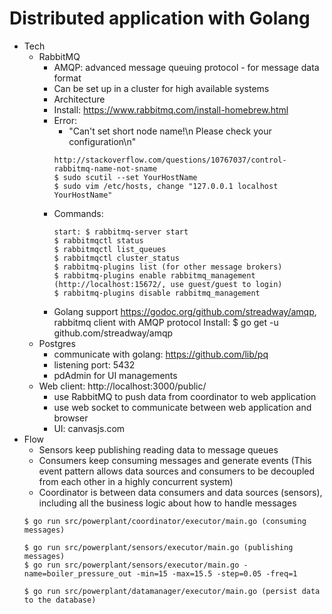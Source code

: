 # Distributed application with Golang
  * Tech
    * RabbitMQ
      * AMQP: advanced message queuing protocol - for message data format
      * Can be set up in a cluster for high available systems
      * Architecture
      * Install: https://www.rabbitmq.com/install-homebrew.html
      * Error:
        * "Can't set short node name!\n Please check your configuration\n"
        ```
        http://stackoverflow.com/questions/10767037/control-rabbitmq-name-not-sname
        $ sudo scutil --set YourHostName
        $ sudo vim /etc/hosts, change "127.0.0.1 localhost YourHostName"
        ```
      * Commands:
        ```
        start: $ rabbitmq-server start
        $ rabbitmqctl status
        $ rabbitmqctl list_queues
        $ rabbitmqctl cluster_status
        $ rabbitmq-plugins list (for other message brokers)
        $ rabbitmq-plugins enable rabbitmq_management (http://localhost:15672/, use guest/guest to login)
        $ rabbitmq-plugins disable rabbitmq_management
        ```
      * Golang support
        https://godoc.org/github.com/streadway/amqp, rabbitmq client with AMQP protocol
        Install: $ go get -u github.com/streadway/amqp
    * Postgres
      * communicate with golang: https://github.com/lib/pq
      * listening port: 5432
      * pdAdmin for UI managements
    * Web client: http://localhost:3000/public/
      * use RabbitMQ to push data from coordinator to web application
      * use web socket to communicate between web application and browser
      * UI: canvasjs.com
  * Flow
    * Sensors keep publishing reading data to message queues
    * Consumers keep consuming messages and generate events (This event pattern allows data sources and consumers to be decoupled from each other in a highly concurrent system)
    * Coordinator is between data consumers and data sources (sensors), including all the business logic about how to handle messages
    ```
    $ go run src/powerplant/coordinator/executor/main.go (consuming messages)

    $ go run src/powerplant/sensors/executor/main.go (publishing messages)
    $ go run src/powerplant/sensors/executor/main.go -name=boiler_pressure_out -min=15 -max=15.5 -step=0.05 -freq=1

    $ go run src/powerplant/datamanager/executor/main.go (persist data to the database)
    ```
